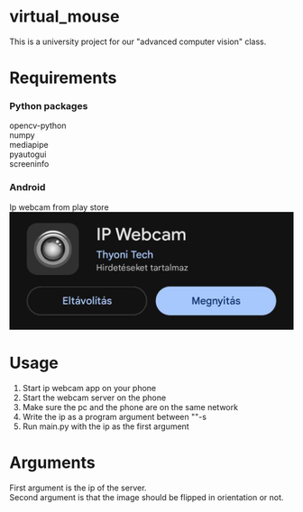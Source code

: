 # virtual_mouse
This is a university project for our "advanced computer vision" class.

# Requirements
### Python packages
opencv-python \
numpy \
mediapipe \
pyautogui \
screeninfo

### Android
Ip webcam from play store
![Alt text](assets/img/ip_webcam.jpg)


# Usage
1. Start ip webcam app on your phone
2. Start the webcam server on the phone
3. Make sure the pc and the phone are on the same network
4. Write the ip as a program argument between ""-s
5. Run main.py with the ip as the first argument

# Arguments
First argument is the ip of the server. \
Second argument is that the image should be flipped in orientation or not.